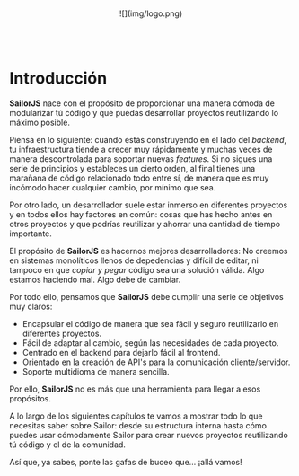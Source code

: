 <br><br><br>
<center>![](img/logo.png)</center>
<br><br><br>

# Introducción

**SailorJS** nace con el propósito de proporcionar una manera cómoda de modularizar tú código y que puedas desarrollar proyectos reutilizando lo máximo posible.

Piensa en lo siguiente: cuando estás construyendo en el lado del *backend*, tu infraestructura tiende a crecer muy rápidamente y muchas veces de manera descontrolada para soportar nuevas *features*. Si no sigues una serie de principios y estableces un cierto orden, al final tienes una marañana de código relacionado todo entre sí, de manera que es muy incómodo hacer cualquier cambio, por mínimo que sea.

Por otro lado, un desarrollador suele estar inmerso en diferentes proyectos y en todos ellos hay factores en común: cosas que has hecho antes en otros proyectos y que podrías reutilizar y ahorrar una cantidad de tiempo importante.

El propósito de **SailorJS** es hacernos mejores desarrolladores: No creemos en sistemas monolíticos llenos de depedencias y difícil de editar, ni tampoco en que *copiar y pegar* código sea una solución válida. Algo estamos haciendo mal. Algo debe de cambiar.

Por todo ello, pensamos que **SailorJS** debe cumplir una serie de objetivos muy claros:

* Encapsular el código de manera que sea fácil y seguro reutilizarlo en diferentes proyectos.
* Fácil de adaptar al cambio, según las necesidades de cada proyecto.
* Centrado en el backend para dejarlo fácil al frontend.
* Orientado en la creación de API's para la comunicación cliente/servidor.
* Soporte multidioma de manera sencilla.

Por ello, **SailorJS** no es más que una herramienta para llegar a esos propósitos.

A lo largo de los siguientes capítulos te vamos a mostrar todo lo que necesitas saber sobre Sailor: desde su estructura interna hasta cómo puedes usar cómodamente Sailor para crear nuevos proyectos reutilizando tú código y el de la comunidad.

Así que, ya sabes, ponte las gafas de buceo que... ¡allá vamos!








